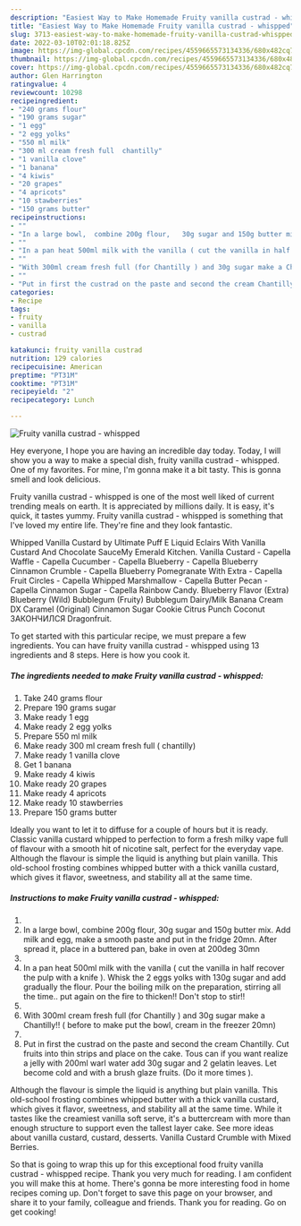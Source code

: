 ```yaml
---
description: "Easiest Way to Make Homemade Fruity vanilla custrad - whispped"
title: "Easiest Way to Make Homemade Fruity vanilla custrad - whispped"
slug: 3713-easiest-way-to-make-homemade-fruity-vanilla-custrad-whispped
date: 2022-03-10T02:01:18.825Z
image: https://img-global.cpcdn.com/recipes/4559665573134336/680x482cq70/fruity-vanilla-custrad-whispped-recipe-main-photo.jpg
thumbnail: https://img-global.cpcdn.com/recipes/4559665573134336/680x482cq70/fruity-vanilla-custrad-whispped-recipe-main-photo.jpg
cover: https://img-global.cpcdn.com/recipes/4559665573134336/680x482cq70/fruity-vanilla-custrad-whispped-recipe-main-photo.jpg
author: Glen Harrington
ratingvalue: 4
reviewcount: 10298
recipeingredient:
- "240 grams flour"
- "190 grams sugar"
- "1 egg"
- "2 egg yolks"
- "550 ml milk"
- "300 ml cream fresh full  chantilly"
- "1 vanilla clove"
- "1 banana"
- "4 kiwis"
- "20 grapes"
- "4 apricots"
- "10 stawberries"
- "150 grams butter"
recipeinstructions:
- ""
- "In a large bowl,  combine 200g flour,   30g sugar and 150g butter mix.  Add milk and egg,  make a smooth paste and put in the fridge 20mn. After spread it,  place in a buttered pan,  bake in oven at 200deg 30mn"
- ""
- "In a pan heat 500ml milk with the vanilla ( cut the vanilla in half recover the pulp with a knife ). Whisk the 2 eggs yolks with 130g sugar and add gradually the flour. Pour the boiling milk on the preparation,  stirring all the time.. put again on the fire to thicken!!  Don&#39;t stop to stir!!"
- ""
- "With 300ml cream fresh full (for Chantilly ) and 30g sugar make a Chantilly!!  ( before to make put the bowl,  cream in the freezer 20mn)"
- ""
- "Put in first the custrad on the paste and second the cream Chantilly.  Cut fruits into thin strips and place on the cake.  Tous can if you want realize a jelly with 200ml warl water add 30g sugar and 2 gelatin leaves.  Let become cold and with a brush glaze fruits.  (Do it more times )."
categories:
- Recipe
tags:
- fruity
- vanilla
- custrad

katakunci: fruity vanilla custrad 
nutrition: 129 calories
recipecuisine: American
preptime: "PT31M"
cooktime: "PT31M"
recipeyield: "2"
recipecategory: Lunch

---
```



![Fruity vanilla custrad - whispped](https://img-global.cpcdn.com/recipes/4559665573134336/680x482cq70/fruity-vanilla-custrad-whispped-recipe-main-photo.jpg)

Hey everyone, I hope you are having an incredible day today. Today, I will show you a way to make a special dish, fruity vanilla custrad - whispped. One of my favorites. For mine, I'm gonna make it a bit tasty. This is gonna smell and look delicious.

Fruity vanilla custrad - whispped is one of the most well liked of current trending meals on earth. It is appreciated by millions daily. It is easy, it's quick, it tastes yummy. Fruity vanilla custrad - whispped is something that I've loved my entire life. They're fine and they look fantastic.

Whipped Vanilla Custard by Ultimate Puff E Liquid Eclairs With Vanilla Custard And Chocolate SauceMy Emerald Kitchen. Vanilla Custard - Capella Waffle - Capella Cucumber - Capella Blueberry - Capella Blueberry Cinnamon Crumble - Capella Blueberry Pomegranate With Extra - Capella Fruit Circles - Capella Whipped Marshmallow - Capella Butter Pecan - Capella Cinnamon Sugar - Capella Rainbow Candy. Blueberry Flavor (Extra) Blueberry (Wild) Bubblegum (Fruity) Bubblegum Dairy/Milk Banana Cream DX Caramel (Original) Cinnamon Sugar Cookie Citrus Punch Coconut ЗАКОНЧИЛСЯ Dragonfruit.


To get started with this particular recipe, we must prepare a few ingredients. You can have fruity vanilla custrad - whispped using 13 ingredients and 8 steps. Here is how you cook it.

<!--inarticleads1-->

##### The ingredients needed to make Fruity vanilla custrad - whispped:

1. Take 240 grams flour
1. Prepare 190 grams sugar
1. Make ready 1 egg
1. Make ready 2 egg yolks
1. Prepare 550 ml milk
1. Make ready 300 ml cream fresh full ( chantilly)
1. Make ready 1 vanilla clove
1. Get 1 banana
1. Make ready 4 kiwis
1. Make ready 20 grapes
1. Make ready 4 apricots
1. Make ready 10 stawberries
1. Prepare 150 grams butter


Ideally you want to let it to diffuse for a couple of hours but it is ready. Classic vanilla custard whipped to perfection to form a fresh milky vape full of flavour with a smooth hit of nicotine salt, perfect for the everyday vape. Although the flavour is simple the liquid is anything but plain vanilla. This old-school frosting combines whipped butter with a thick vanilla custard, which gives it flavor, sweetness, and stability all at the same time. 

<!--inarticleads2-->

##### Instructions to make Fruity vanilla custrad - whispped:

1. 
1. In a large bowl,  combine 200g flour,   30g sugar and 150g butter mix.  Add milk and egg,  make a smooth paste and put in the fridge 20mn. After spread it,  place in a buttered pan,  bake in oven at 200deg 30mn
1. 
1. In a pan heat 500ml milk with the vanilla ( cut the vanilla in half recover the pulp with a knife ). Whisk the 2 eggs yolks with 130g sugar and add gradually the flour. Pour the boiling milk on the preparation,  stirring all the time.. put again on the fire to thicken!!  Don&#39;t stop to stir!!
1. 
1. With 300ml cream fresh full (for Chantilly ) and 30g sugar make a Chantilly!!  ( before to make put the bowl,  cream in the freezer 20mn)
1. 
1. Put in first the custrad on the paste and second the cream Chantilly.  Cut fruits into thin strips and place on the cake.  Tous can if you want realize a jelly with 200ml warl water add 30g sugar and 2 gelatin leaves.  Let become cold and with a brush glaze fruits.  (Do it more times ).


Although the flavour is simple the liquid is anything but plain vanilla. This old-school frosting combines whipped butter with a thick vanilla custard, which gives it flavor, sweetness, and stability all at the same time. While it tastes like the creamiest vanilla soft serve, it&#39;s a buttercream with more than enough structure to support even the tallest layer cake. See more ideas about vanilla custard, custard, desserts. Vanilla Custard Crumble with Mixed Berries. 

So that is going to wrap this up for this exceptional food fruity vanilla custrad - whispped recipe. Thank you very much for reading. I am confident you will make this at home. There's gonna be more interesting food in home recipes coming up. Don't forget to save this page on your browser, and share it to your family, colleague and friends. Thank you for reading. Go on get cooking!
